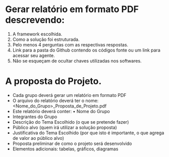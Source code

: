 # Gerar relatório em formato PDF descrevendo:
 1. A framework escolhida.
 2. Como a solução foi estruturada.
 3. Pelo menos 4 perguntas com as respectivas respostas.
 4. Link para a pasta do Github contendo os códigos fonte ou um link para acessar seu agente.
 5. Não se esqueçam de ocultar chaves utilizadas nos softwares.

 # A proposta do Projeto.
- Cada grupo deverá gerar um relatório em formato PDF
- O arquivo do relatório deverá ter o nome: <Nome_do_Grupo>_Proposta_de_Projeto.pdf
- Este relatório deverá conter: • Nome do Grupo
- Integrantes do Grupo
- Descrição do Tema Escolhido (o que se pretende fazer)
- Público alvo (quem irá utilizar a solução proposta)
- Justificativa do Tema Escolhido (por que isto é importante, o que agrega de valor ao público alvo)
- Proposta preliminar de como o projeto será desenvolvido
- Elementos adicionais: tabelas, gráficos, diagramas

